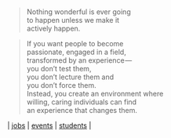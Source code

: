 <br/>

> Nothing wonderful is ever going  
> to happen unless we make it   
> actively happen.   
  
> If you want people to become   
> passionate, engaged in a field,   
> transformed by an experience —   
> you don’t test them,   
> you don’t lecture them and   
> you don’t force them.   
> Instead, you create an environment where   
> willing, caring individuals can find   
> an experience that changes them.  
     
| [jobs](jobs) | [events](events) |  [students](students) |    
